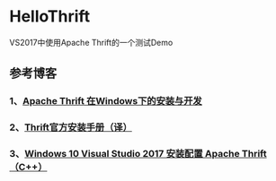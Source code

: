 # HelloThrift
VS2017中使用Apache Thrift的一个测试Demo

## 参考博客
### 1、[Apache Thrift 在Windows下的安装与开发](https://blog.csdn.net/colouroo/article/details/38588297)
### 2、[Thrift官方安装手册（译）](https://blog.csdn.net/qq910894904/article/details/41132779)
### 3、[Windows 10 Visual Studio 2017 安装配置 Apache Thrift （C++）](http://www.cnblogs.com/49er/p/7193829.html)
